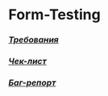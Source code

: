 # Form-Testing

### [_Требования_](https://docs.google.com/spreadsheets/d/1GskJaeBiiw9uv_AyOhPiNVkFe2F1kppOI8OBkUnIjfw/edit#gid=0)
### [_Чек-лист_](https://docs.google.com/spreadsheets/d/1GskJaeBiiw9uv_AyOhPiNVkFe2F1kppOI8OBkUnIjfw/edit#gid=766284070)
### [_Баг-репорт_](https://docs.google.com/spreadsheets/d/1GskJaeBiiw9uv_AyOhPiNVkFe2F1kppOI8OBkUnIjfw/edit#gid=439089364) 
